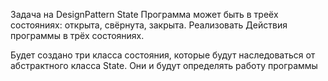 Задача на DesignPattern State
Программа может быть в треёх состояниях: открыта, свёрнута, закрыта. Реализовать Действия программы в трёх состояниях.

Будет создано три класса состояния, которые будут наследоваться от абстрактного класса State. Они и будут определять работу программы
